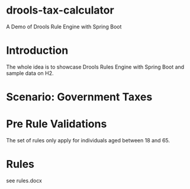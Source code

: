 # drools-tax-calculator
A Demo of Drools Rule Engine with Spring Boot

# Introduction
The whole idea is to showcase Drools Rules Engine with Spring Boot and sample data on H2.

# Scenario: Government Taxes
# Pre Rule Validations
The set of rules only apply for individuals aged between 18 and 65. 

# Rules
see rules.docx



